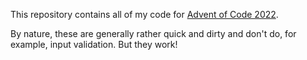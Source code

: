 This repository contains all of my code for [Advent of Code 2022](https://adventofcode.com/2022).

By nature, these are generally rather quick and dirty and don't do, for example, input validation. But they work!